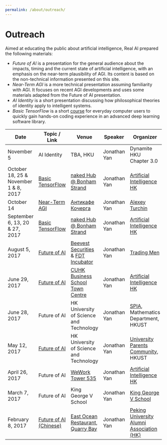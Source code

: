 ```yaml
---
permalink: /about/outreach/
---
```

# Outreach

Aimed at educating the public about artificial intelligence, Real AI prepared the following materials:

* *Future of AI* is a presentation for the general audience about the impacts, timing and the current state of artificial intelligence, with an emphasis on the near-term plausibility of AGI. Its content is based on the non-technical information presented on this site.
* *Near-Term AGI* is a more technical presentation assuming familiarity with AGI. It focuses on recent AGI developments and uses some materials adapted from the Future of AI presentation.
* *AI Identity* is a short presentation discussing how philosophical theories of identity apply to intelligent systems.
* *Basic TensorFlow* is a short [course](http://realai.org/course/tensorflow/) for everyday computer users to quickly gain hands-on coding experience in an advanced deep learning software library.

| Date                                  | Topic / Link           | Venue                                   | Speaker      | Organizer                                 |
| ------------------------------------- | ---------------------- | --------------------------------------- | ------------ | ----------------------------------------- |
| November 5                            | AI Identity            | TBA, HKU                                | Jonathan Yan | Dynamite HKU Chapter 3.0                  |
| October 18, 25 & November 1 & 8, 2017 | [Basic TensorFlow](https://www.meetup.com/Artificial-Intelligence-HK/events/243381643/) | [naked Hub @ Bonham Strand](https://www.nakedhub.com/en/hub/bonham-strand) | Jonathan Yan | [Artificial Intelligence HK](https://www.facebook.com/artificialintelligencehk) |
| October 14                            | [Near-Term AGI](https://www.facebook.com/events/131861247465096/) | [Антикафе Кочерга](http://kocherga-club.ru/) | Jonathan Yan | [Alexey Turchin](https://ieet.org/index.php/IEET2/bio/turchin) |
| September 6, 13, 20 & 27, 2017        | [Basic TensorFlow](https://www.meetup.com/Artificial-Intelligence-HK/events/242276026/) | [naked Hub @ Bonham Strand](https://www.nakedhub.com/en/hub/bonham-strand) | Jonathan Yan | [Artificial Intelligence HK](https://www.facebook.com/artificialintelligencehk) |
| August 5, 2017                        | [Future of AI](https://mp.weixin.qq.com/s/GrDEL2Ncns17HgalWnrmhg) | [Beevest Securities](https://beevestsec.com/) & [FDT Incubator](http://www.hkfdt.cn/) | Jonathan Yan | [Trading Men](https://zhuanlan.zhihu.com/Tradingmen) |
| June 29, 2017                         | [Future of AI](https://www.meetup.com/Artificial-Intelligence-HK/events/240316349/) | [CUHK Business School Town Centre](http://exed.bschool.cuhk.edu.hk/en-us/theexperience/facilities/towncentre) | Jonathan Yan | [Artificial Intelligence HK](https://www.facebook.com/artificialintelligencehk) |
| June 28, 2017                         | Future of AI           | HK University of Science and Technology | Jonathan Yan | [SPIA](http://www.math.ust.hk/~rips/spia.html), Mathematics Department, HKUST |
| May 12, 2017                          | [Future of AI](http://ihome.ust.hk/~upc/events.htm) | HK University of Science and Technology | Jonathan Yan | [University Parents Community](http://ihome.ust.hk/~upc/), HKUST |
| April 26, 2017                        | Future of AI           | [WeWork Tower 535](https://www.wework.com/buildings/tower-535--hong-kong) | Jonathan Yan | [Artificial Intelligence HK](https://www.facebook.com/artificialintelligencehk) |
| March 7, 2017                         | Future of AI           | King George V School                    | Jonathan Yan | [King George V School](http://www.kgv.edu.hk/) |
| February 8, 2017                      | [Future of AI (Chinese)](http://mp.weixin.qq.com/s/jg05lL6ooXoNAXtnKGdfSw) | [East Ocean Restaurant, Quarry Bay](http://www.eastocean.com.hk/shop.php?a=hk) | Jonathan Yan | [Peking University Alumni Association (HK)](http://www.pku.org.hk/) |
